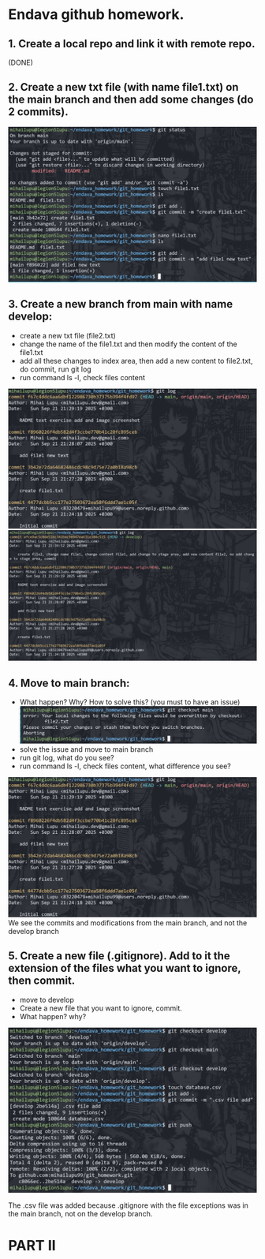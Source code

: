 # Endava github homework.

## 1. Create a local repo and link it with remote repo.

(DONE)

## 2. Create a new txt file (with name file1.txt) on the main branch and then add some changes (do 2 commits).

![Exercise 2 image](image.png)

## 3. Create a new branch from main with name develop:

- create a new txt file (file2.txt)
- change the name of the file1.txt and then modify the content of the file1.txt
- add all these changes to index area, then add a new content to file2.txt, do commit, run git log
- run command ls -l, check files content

![Exercise 3 image 1](image-1.png)
![Exercise 3 image 2](image-2.png)

## 4. Move to main branch:

- What happen? Why? How to solve this? (you must to have an issue)
  ![Exercise 4 image 1](image-3.png)
- solve the issue and move to main branch
- run git log, what do you see?
- run command ls -l, check files content, what difference you see?

![Exercise 4 image 2](image-1.png)
We see the commits and modifications from the main branch, and not the develop branch

## 5. Create a new file (.gitignore). Add to it the extension of the files what you want to ignore, then commit.

- move to develop
- Create a new file that you want to ignore, commit.
- What happen? why?

![Exercise 5 image 1](image-4.png)

The .csv file was added because .gitignore with the file exceptions was in the main branch, not on the develop branch.

# PART II
